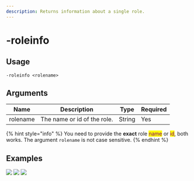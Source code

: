 ```yaml
---
description: Returns information about a single role.
---
```


# -roleinfo

## Usage

```
-roleinfo <rolename>
```

## Arguments

| Name     | Description                 | Type   | Required |
| -------- | --------------------------- | ------ | -------- |
| rolename | The name or id of the role. | String | Yes      |

{% hint style="info" %}
You need to provide the **exact** role <mark style="color:purple;">name</mark> or <mark style="color:purple;">id</mark>, both works. The argument `rolename` is not case sensitive.
{% endhint %}

## Examples

![](https://user-images.githubusercontent.com/111157596/230731957-823c0bfc-6f83-43b8-b8cd-5eab64a5f289.png) ![](https://user-images.githubusercontent.com/111157596/230731960-29904b68-0a78-4cf4-9445-452a6f60335b.png) ![](https://user-images.githubusercontent.com/111157596/230731964-c3625587-6e41-4d9b-92e5-0e14ec717caf.png)
